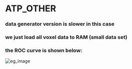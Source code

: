 # ATP_OTHER  
### data generator version is slower in this case  
### we just load all voxel data to RAM (small data set)

### the ROC curve is shown below:  

![eg_image](https://github.com/HaibaraAiChan/ATP_OTHER_small/blob/master/ATP_pos_80.png)
